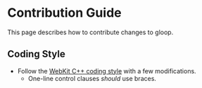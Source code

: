 # Contribution Guide

This page describes how to contribute changes to gloop.

## Coding Style

- Follow the [WebKit C++ coding style](https://webkit.org/code-style-guidelines/) with a few modifications.
    - One-line control clauses *should* use braces.
